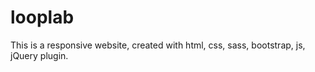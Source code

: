 # looplab
This is a responsive website, created with html, css, sass, bootstrap, js, jQuery plugin. 
